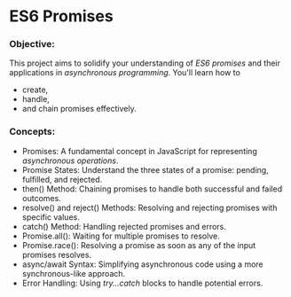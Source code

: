 # ES6 Promises

### Objective:

This project aims to solidify your understanding of _ES6 promises_ and their applications in _asynchronous programming_.
You'll learn how to 
* create,
* handle,
* and chain promises effectively.

### Concepts:

* Promises: A fundamental concept in JavaScript for representing _asynchronous operations_.
* Promise States: Understand the three states of a promise: pending, fulfilled, and rejected.
* then() Method: Chaining promises to handle both successful and failed outcomes.
* resolve() and reject() Methods: Resolving and rejecting promises with specific values.
* catch() Method: Handling rejected promises and errors.
* Promise.all(): Waiting for multiple promises to resolve.
* Promise.race(): Resolving a promise as soon as any of the input promises resolves.
* async/await Syntax: Simplifying asynchronous code using a more synchronous-like approach.
* Error Handling: Using _try...catch_ blocks to handle potential errors.

